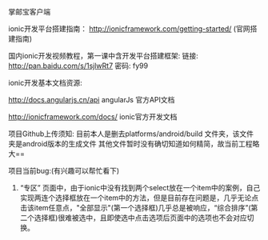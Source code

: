 掌邮宝客户端

ionic开发平台搭建指南：
http://ionicframework.com/getting-started/    (官网搭建指南)

国内ionic开发视频教程，第一课中含开发平台搭建框架:
链接: http://pan.baidu.com/s/1sjlwRt7 密码: fy99




ionic开发基本文档资源:

http://docs.angularjs.cn/api    angularJs 官方API文档

http://ionicframework.com/docs/   ionic官方开发文档


项目Github上传须知:
目前本人是删去platforms/android/build   文件夹，该文件夹是android版本的生成文件
其他文件暂时没有确切知道如何精简，故当前工程略大==


项目当前bug:(有兴趣可以帮忙看下)


1. “专区” 页面中，由于ionic中没有找到两个select放在一个item中的案例，自己实现两连个选择框放在一个item中的方法，但是目前存在问题是，几乎无论点击该item任意点，"全部显示"(第一个选择框)几乎总是被响应，“综合排序”(第二个选择框)很难被选中，且即使选中点击选项后页面中的选项也不会对应切换。

